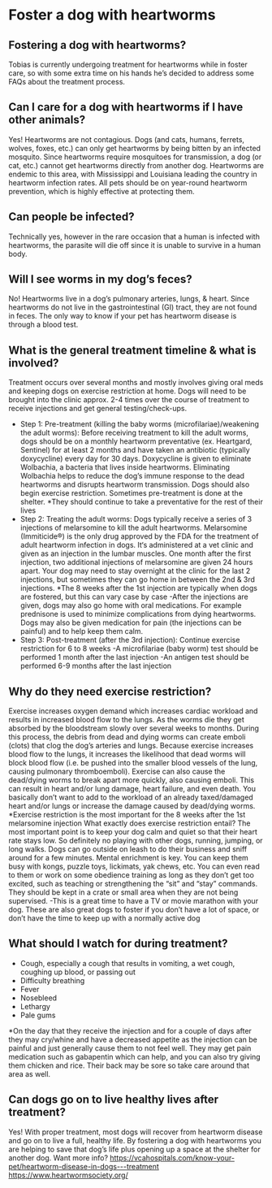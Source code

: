 # Foster a dog with heartworms

## Fostering a dog with heartworms?

Tobias is currently undergoing treatment for heartworms while in foster care, so with some extra time on his hands he’s decided to address some FAQs about the treatment process.

## Can I care for a dog with heartworms if I have other animals?

Yes! Heartworms are not contagious. Dogs (and cats, humans, ferrets, wolves, foxes, etc.) can only get heartworms by being bitten by an infected mosquito. Since heartworms require mosquitoes for transmission, a dog (or cat, etc.) cannot get heartworms directly from another dog. Heartworms are endemic to this area, with Mississippi and Louisiana leading the country in heartworm infection rates. All pets should be on year-round heartworm prevention, which is highly effective at protecting them.

## Can people be infected?

Technically yes, however in the rare occasion that a human is infected with heartworms, the parasite will die off since it is unable to survive in a human body.

## Will I see worms in my dog’s feces?

No! Heartworms live in a dog’s pulmonary arteries, lungs, & heart. Since heartworms do not live in the gastrointestinal (GI) tract, they are not found in feces. The only way to know if your pet has heartworm disease is through a blood test.

## What is the general treatment timeline & what is involved?

Treatment occurs over several months and mostly involves giving oral meds and keeping dogs on exercise restriction at home. Dogs will need to be brought into the clinic approx. 2-4 times over the course of treatment to receive injections and get general testing/check-ups.

- Step 1: Pre-treatment (killing the baby worms (microfilariae)/weakening the adult worms): Before receiving treatment to kill the adult worms, dogs should be on a monthly heartworm preventative (ex. Heartgard, Sentinel) for at least 2 months and have taken an antibiotic (typically doxycycline) every day for 30 days. Doxycycline is given to eliminate Wolbachia, a bacteria that lives inside heartworms. Eliminating Wolbachia helps to reduce the dog’s immune response to the dead heartworms and disrupts heartworm transmission. Dogs should also begin exercise restriction. Sometimes pre-treatment is done at the shelter. *They should continue to take a preventative for the rest of their lives
- Step 2: Treating the adult worms: Dogs typically receive a series of 3 injections of melarsomine to kill the adult heartworms. Melarsomine (Immiticide®) is the only drug approved by the FDA for the treatment of adult heartworm infection in dogs. It‘s administered at a vet clinic and given as an injection in the lumbar muscles. One month after the first injection, two additional injections of melarsomine are given 24 hours apart. Your dog may need to stay overnight at the clinic for the last 2 injections, but sometimes they can go home in between the 2nd & 3rd injections. *The 8 weeks after the 1st injection are typically when dogs are fostered, but this can vary case by case -After the injections are given, dogs may also go home with oral medications. For example prednisone is used to minimize complications from dying heartworms. Dogs may also be given medication for pain (the injections can be painful) and to help keep them calm.
- Step 3: Post-treatment (after the 3rd injection): Continue exercise restriction for 6 to 8 weeks -A microfilariae (baby worm) test should be performed 1 month after the last injection
-An antigen test should be performed 6-9 months after the last injection

## Why do they need exercise restriction?

Exercise increases oxygen demand which increases cardiac workload and results in increased blood flow to the lungs. As the worms die they get absorbed by the bloodstream slowly over several weeks to months. During this process, the debris from dead and dying worms can create emboli (clots) that clog the dog’s arteries and lungs. Because exercise increases blood flow to the lungs, it increases the likelihood that dead worms will block blood flow (i.e. be pushed into the smaller blood vessels of the lung, causing pulmonary thromboemboli). Exercise can also cause the dead/dying worms to break apart more quickly, also causing emboli. This can result in heart and/or lung damage, heart failure, and even death. You basically don’t want to add to the workload of an already taxed/damaged heart and/or lungs or increase the damage caused by dead/dying worms. *Exercise restriction is the most important for the 8 weeks after the 1st melarsomine injection
What exactly does exercise restriction entail?
The most important point is to keep your dog calm and quiet so that their heart rate stays low. So definitely no playing with other dogs, running, jumping, or long walks. Dogs can go outside on leash to do their business and sniff around for a few minutes. Mental enrichment is key. You can keep them busy with kongs, puzzle toys, lickimats, yak chews, etc. You can even read to them or work on some obedience training as long as they don’t get too excited, such as teaching or strengthening the “sit” and “stay” commands. They should be kept in a crate or small area when they are not being supervised. -This is a great time to have a TV or movie marathon with your dog. These are also great dogs to foster if you don’t have a lot of space, or don’t have the time to keep up with a normally active dog

## What should I watch for during treatment?

- Cough, especially a cough that results in vomiting, a wet cough, coughing up blood, or passing out
- Difficulty breathing
- Fever
- Nosebleed
- Lethargy
- Pale gums

*On the day that they receive the injection and for a couple of days after they may cry/whine and have a decreased appetite as the injection can be painful and just generally cause them to not feel well. They may get pain medication such as gabapentin which can help, and you can also try giving them chicken and rice. Their back may be sore so take care around that area as well.

## Can dogs go on to live healthy lives after treatment?

Yes! With proper treatment, most dogs will recover from heartworm disease and go on to live a full, healthy life. By fostering a dog with heartworms you are helping to save that dog’s life plus opening up a space at the shelter for another dog.
Want more info? https://vcahospitals.com/know-your-pet/heartworm-disease-in-dogs---treatment https://www.heartwormsociety.org/






